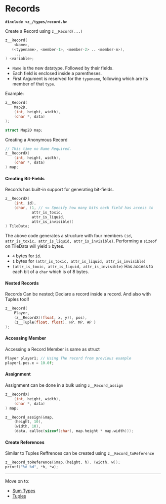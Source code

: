 # Records

**`#include <z_/types/record.h>`**

Create a Record using `z__Record(...)`
```c
z__Record(
    <Name>,
   (<typename>, <member-1>, <member-2> .. <member-n>),
    ...
) <variable>;
```

* `Name` is the new datatype. Followed by their fields.
* Each field is enclosed inside a parentheses.
* First Argument is reserved for the `typename`, following which are its member of that `type`.

Example:
```c
z__Record(
    Map2D,
    (int, height, width),
    (char *, data)
);

struct Map2D map;
```

Creating a Anonymous Record
```c
// This time no Name Required.
z__RecordX(
    (int, height, width),
    (char *, data)
) map;
```

#### Creating Bit-Fields

Records has built-in support for generating bit-fields.
```c
z__RecordX(
    (int, id),
    (char, (1, // <= Specify how many bits each field has access to
            attr_is_toxic,
            attr_is_liquid,
            attr_is_invisible))
) TileData;
```

The above code generates a structure with four members `(id, attr_is_toxic, attr_is_liquid, attr_is_invisible)`.
Performing a `sizeof` on TileData will yield `5` bytes. 
- `4` bytes for `id`.
- `1` bytes for `(attr_is_toxic, attr_is_liquid, attr_is_invisible)`
- `(attr_is_toxic, attr_is_liquid, attr_is_invisible)` Has access to each bit of a `char` which is of 8 bytes.


#### Nested Records

Records Can be nested; Declare a record inside a record. And also with Tuples too!!
```c
z__Record(
    Player,
    (z__RecordX((float, x, y)), pos),
    (z__Tuple(float, float), HP, MP, AP )
);
```

#### Accessing Member

Accessing a Record Member is same as struct
```c
Player player1; // Using The record from previous example
player1.pos.x = 10.0f;
```

#### Assignment

Assignment can be done in a bulk using `z__Record_assign`
```c
z__RecordX(
    (int, height, width),
    (char *, data)
) map;

z__Record_assign(&map,
    (height, 10),
    (width, 10),
    (data, calloc(sizeof(char), map.height * map.width)));
```

#### Create References

Similar to Tuples Reffrences can be created using `z__Record_toReference`
```c
z__Record_toReference(&map,(height, h), (width, w));
printf("%d %d", *h, *w);
```

---

Move on to:
* [Sum Types](./enum.md)
* [Tuples](./tup.md)

